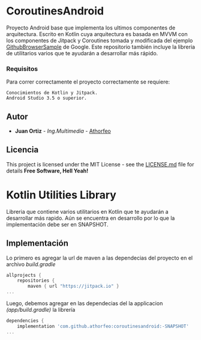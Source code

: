 # CoroutinesAndroid
Proyecto Android base que implementa los ultimos componentes de arquitectura. Escrito en Kotlin cuya arquitectura es basada en MVVM con los componentes de Jitpack y Coroutines tomada y modificada del ejemplo [GithubBrowserSample](https://github.com/android/architecture-components-samples/tree/master/GithubBrowserSample) de Google. Este repositorio también incluye la libreria de utilitarios varios que te ayudarán a desarrollar más rápido.

### Requisitos
Para correr correctamente el proyecto correctamente se requiere:
```
Conocimientos de Kotlin y Jitpack.
Android Studio 3.5 o superior.
```
## Autor
* **Juan Ortiz** - *Ing.Multimedia* - [Athorfeo](https://github.com/Athorfeo)

## Licencia
This project is licensed under the MIT License - see the [LICENSE.md](LICENSE.md) file for details
**Free Software, Hell Yeah!**

# Kotlin Utilities Library
Libreria que contiene varios utilitarios en Kotlin que te ayudarán a desarrollar más rapido. Aún se encuentra en desarrollo por lo que la implementación debe ser en SNAPSHOT.

## Implementación
Lo primero es agregar la url de maven a las dependecias del proyecto en el archivo *build.gradle*
```gradle
allprojects {
    repositories {
        maven { url "https://jitpack.io" }
...
```
Luego, debemos agregar en las dependecias del la applicacion *(app/build.gradle)* la librería
```gradle
dependencies {
    implementation 'com.github.athorfeo:coroutinesandroid:-SNAPSHOT'
...
```
